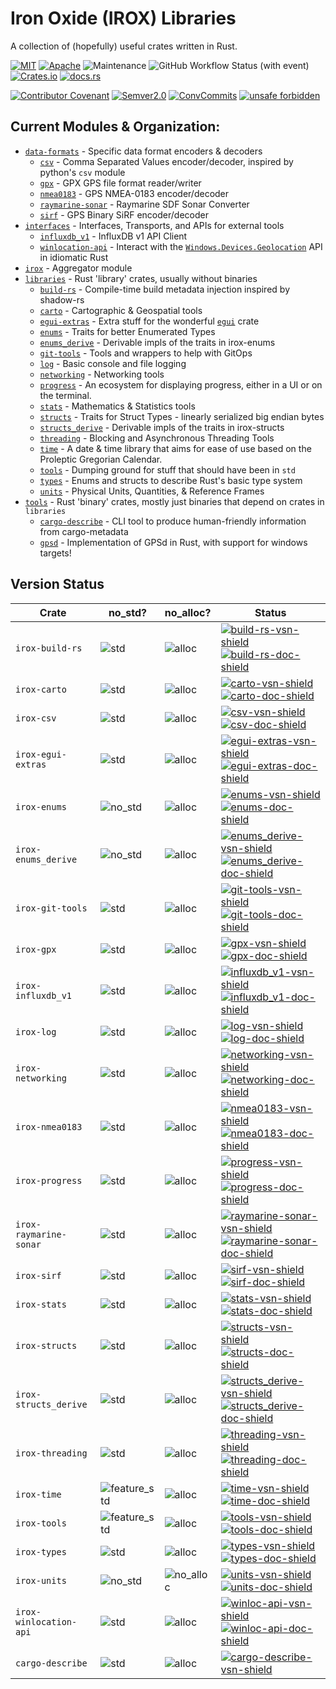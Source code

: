 Iron Oxide (IROX) Libraries
=============================
A collection of (hopefully) useful crates written in Rust.

[![MIT](https://img.shields.io/badge/license-MIT-blue.svg)](https://github.com/spmadden/irox/blob/master/LICENSE)
[![Apache](https://img.shields.io/badge/license-Apache-blue.svg)](https://github.com/spmadden/irox/blob/master/LICENSE-APACHE)
![Maintenance](https://img.shields.io/maintenance/yes/2024)
![GitHub Workflow Status (with event)](https://img.shields.io/github/actions/workflow/status/spmadden/irox/rust.yml)
[![Crates.io](https://img.shields.io/crates/v/irox)](https://crates.io/crates/irox/)
[![docs.rs](https://img.shields.io/docsrs/irox/latest)](https://docs.rs/irox/latest/irox/)

[![Contributor Covenant](https://img.shields.io/badge/Contributor%20Covenant-2.1-4baaaa.svg)](https://github.com/spmadden/irox/blob/master/CODE_OF_CONDUCT.md)
[![Semver2.0](https://img.shields.io/badge/semver-2.0-blue)](https://semver.org/spec/v2.0.0.html)
[![ConvCommits](https://img.shields.io/badge/conventional--commits-1.0-pink)](https://www.conventionalcommits.org/en/v1.0.0/)
[![unsafe forbidden](https://img.shields.io/badge/unsafe-forbidden-success.svg)](https://github.com/rust-secure-code/safety-dance/)

Current Modules & Organization:
-----------------

* [`data-formats`](https://github.com/spmadden/irox/blob/master/data-formats) - Specific data format encoders & decoders
    * [`csv`] - Comma Separated Values encoder/decoder, inspired by python's `csv` module
    * [`gpx`] - GPX GPS file format reader/writer
    * [`nmea0183`] - GPS NMEA-0183 encoder/decoder
    * [`raymarine-sonar`] - Raymarine SDF Sonar Converter
    * [`sirf`] - GPS Binary SiRF encoder/decoder
* [`interfaces`](https://github.com/spmadden/irox/blob/master/interfaces) - Interfaces, Transports, and APIs for
  external tools
    * [`influxdb_v1`] - InfluxDB v1 API Client
    * [`winlocation-api`] - Interact with
      the [`Windows.Devices.Geolocation`](https://learn.microsoft.com/en-us/uwp/api/windows.devices.geolocation) API in
      idiomatic Rust
* [`irox`](https://github.com/spmadden/irox/blob/master/irox) - Aggregator module
* [`libraries`](https://github.com/spmadden/irox/blob/master/libraries) - Rust 'library' crates, usually without
  binaries
    * [`build-rs`] - Compile-time build metadata injection inspired by shadow-rs
    * [`carto`] - Cartographic & Geospatial tools
    * [`egui-extras`] - Extra stuff for the wonderful [`egui`](https://github.com/emilk/egui) crate
    * [`enums`] - Traits for better Enumerated Types
    * [`enums_derive`] - Derivable impls of the traits in irox-enums
    * [`git-tools`] - Tools and wrappers to help with GitOps
    * [`log`] - Basic console and file logging
    * [`networking`] - Networking tools
    * [`progress`] - An ecosystem for displaying progress, either in a UI or on the terminal.
    * [`stats`] - Mathematics & Statistics tools
    * [`structs`] - Traits for Struct Types - linearly serialized big endian bytes
    * [`structs_derive`] - Derivable impls of the traits in irox-structs
    * [`threading`] - Blocking and Asynchronous Threading Tools
    * [`time`] - A date & time library that aims for ease of use based on the Proleptic Gregorian Calendar.
    * [`tools`] - Dumping ground for stuff that should have been in `std`
    * [`types`] - Enums and structs to describe Rust's basic type system
    * [`units`] - Physical Units, Quantities, & Reference Frames
* [`tools`](https://github.com/spmadden/irox/blob/master/tools) - Rust 'binary' crates, mostly just binaries that depend
  on crates in `libraries`
    * [`cargo-describe`] - CLI tool to produce human-friendly information from cargo-metadata
    * [`gpsd`] - Implementation of GPSd in Rust, with support for windows targets!

Version Status
------------------

| Crate                  | no_std?        | no_alloc?   | Status                                                                                                      |
|------------------------|----------------|-------------|-------------------------------------------------------------------------------------------------------------|
| `irox-build-rs`        | ![std]         | ![alloc]    | [![build-rs-vsn-shield]][build-rs-crate] [![build-rs-doc-shield]][build-rs-doc]                             |
| `irox-carto`           | ![std]         | ![alloc]    | [![carto-vsn-shield]][carto-crate] [![carto-doc-shield]][carto-doc]                                         |
| `irox-csv`             | ![std]         | ![alloc]    | [![csv-vsn-shield]][csv-crate] [![csv-doc-shield]][csv-doc]                                                 |
| `irox-egui-extras`     | ![std]         | ![alloc]    | [![egui-extras-vsn-shield]][egui-extras-crate] [![egui-extras-doc-shield]][egui-extras-doc]                 |
| `irox-enums`           | ![no_std]      | ![alloc]    | [![enums-vsn-shield]][enums-crate] [![enums-doc-shield]][enums-doc]                                         |
| `irox-enums_derive`    | ![no_std]      | ![alloc]    | [![enums_derive-vsn-shield]][enums_derive-crate] [![enums_derive-doc-shield]][enums_derive-doc]             |
| `irox-git-tools`       | ![std]         | ![alloc]    | [![git-tools-vsn-shield]][git-tools-crate] [![git-tools-doc-shield]][git-tools-doc]                         |
| `irox-gpx`             | ![std]         | ![alloc]    | [![gpx-vsn-shield]][gpx-crate] [![gpx-doc-shield]][gpx-doc]                                                 |
| `irox-influxdb_v1`     | ![std]         | ![alloc]    | [![influxdb_v1-vsn-shield]][influxdb_v1-crate] [![influxdb_v1-doc-shield]][influxdb_v1-doc]                 |
| `irox-log`             | ![std]         | ![alloc]    | [![log-vsn-shield]][log-crate] [![log-doc-shield]][log-doc]                                                 |
| `irox-networking`      | ![std]         | ![alloc]    | [![networking-vsn-shield]][networking-crate] [![networking-doc-shield]][networking-doc]                     |
| `irox-nmea0183`        | ![std]         | ![alloc]    | [![nmea0183-vsn-shield]][nmea0183-crate] [![nmea0183-doc-shield]][nmea0183-doc]                             |
| `irox-progress`        | ![std]         | ![alloc]    | [![progress-vsn-shield]][progress-crate] [![progress-doc-shield]][progress-doc]                             |
| `irox-raymarine-sonar` | ![std]         | ![alloc]    | [![raymarine-sonar-vsn-shield]][raymarine-sonar-crate] [![raymarine-sonar-doc-shield]][raymarine-sonar-doc] |
| `irox-sirf`            | ![std]         | ![alloc]    | [![sirf-vsn-shield]][sirf-crate] [![sirf-doc-shield]][sirf-doc]                                             |
| `irox-stats`           | ![std]         | ![alloc]    | [![stats-vsn-shield]][stats-crate] [![stats-doc-shield]][stats-doc]                                         |
| `irox-structs`         | ![std]         | ![alloc]    | [![structs-vsn-shield]][structs-crate] [![structs-doc-shield]][structs-doc]                                 |
| `irox-structs_derive`  | ![std]         | ![alloc]    | [![structs_derive-vsn-shield]][structs_derive-crate] [![structs_derive-doc-shield]][structs_derive-doc]     |
| `irox-threading`       | ![std]         | ![alloc]    | [![threading-vsn-shield]][threading-crate] [![threading-doc-shield]][threading-doc]                         |
| `irox-time`            | ![feature_std] | ![alloc]    | [![time-vsn-shield]][time-crate] [![time-doc-shield]][time-doc]                                             |
| `irox-tools`           | ![feature_std] | ![alloc]    | [![tools-vsn-shield]][tools-crate] [![tools-doc-shield]][tools-doc]                                         |
| `irox-types`           | ![std]         | ![alloc]    | [![types-vsn-shield]][types-crate] [![types-doc-shield]][types-doc]                                         |
| `irox-units`           | ![no_std]      | ![no_alloc] | [![units-vsn-shield]][units-crate] [![units-doc-shield]][units-doc]                                         |
| `irox-winlocation-api` | ![std]         | ![alloc]    | [![winloc-api-vsn-shield]][winloc-api-crate] [![winloc-api-doc-shield]][winloc-api-doc]                     |
| `cargo-describe`       | ![std]         | ![alloc]    | [![cargo-describe-vsn-shield]][cargo-describe-crate]                                                        |

[no_std]: https://img.shields.io/badge/no__std-yes-green "Library does not require std"

[no_alloc]: https://img.shields.io/badge/no__alloc-yes-green "Library does not require alloc"

[feature_std]: https://img.shields.io/badge/std-feature-blue "std is required by default, no_std available with default-features=true" 

[std]: https://img.shields.io/badge/std-required-lightgrey

[alloc]: https://img.shields.io/badge/alloc-required-lightgrey


[`build-rs`]: https://github.com/spmadden/irox/blob/master/libraries/build-rs
[build-rs-vsn-shield]: https://img.shields.io/crates/v/irox-build-rs.svg
[build-rs-doc-shield]: https://docs.rs/irox-build-rs/badge.svg
[build-rs-crate]: https://crates.io/crates/irox-build-rs
[build-rs-doc]: https://docs.rs/irox-build-rs


[`carto`]: https://github.com/spmadden/irox/blob/master/libraries/carto
[carto-vsn-shield]: https://img.shields.io/crates/v/irox-carto.svg
[carto-doc-shield]: https://docs.rs/irox-carto/badge.svg
[carto-crate]: https://crates.io/crates/irox-carto
[carto-doc]: https://docs.rs/irox-carto

[`csv`]: https://github.com/spmadden/irox/blob/master/libraries/csv
[csv-vsn-shield]: https://img.shields.io/crates/v/irox-csv.svg
[csv-doc-shield]: https://docs.rs/irox-csv/badge.svg
[csv-crate]: https://crates.io/crates/irox-csv
[csv-doc]: https://docs.rs/irox-csv

[`egui-extras`]: https://github.com/spmadden/irox/blob/master/libraries/egui-extras
[egui-extras-vsn-shield]: https://img.shields.io/crates/v/irox-egui-extras.svg
[egui-extras-doc-shield]: https://docs.rs/irox-egui-extras/badge.svg
[egui-extras-crate]: https://crates.io/crates/irox-egui-extras
[egui-extras-doc]: https://docs.rs/irox-egui-extras

[`enums`]: https://github.com/spmadden/irox/blob/master/libraries/enums
[enums-vsn-shield]: https://img.shields.io/crates/v/irox-enums.svg
[enums-doc-shield]: https://docs.rs/irox-enums/badge.svg
[enums-crate]: https://crates.io/crates/irox-enums
[enums-doc]: https://docs.rs/irox-enums

[`enums_derive`]: https://github.com/spmadden/irox/blob/master/libraries/enums_derive
[enums_derive-vsn-shield]: https://img.shields.io/crates/v/irox-enums_derive.svg
[enums_derive-doc-shield]: https://docs.rs/irox-enums_derive/badge.svg
[enums_derive-crate]: https://crates.io/crates/irox-enums_derive
[enums_derive-doc]: https://docs.rs/irox-enums_derive

[`git-tools`]: https://github.com/spmadden/irox/blob/master/libraries/git-tools
[git-tools-vsn-shield]: https://img.shields.io/crates/v/irox-git-tools.svg
[git-tools-doc-shield]: https://docs.rs/irox-git-tools/badge.svg
[git-tools-crate]: https://crates.io/crates/irox-git-tools
[git-tools-doc]: https://docs.rs/irox-git-tools

[`gpx`]: https://github.com/spmadden/irox/blob/master/libraries/gpx
[gpx-vsn-shield]: https://img.shields.io/crates/v/irox-gpx.svg
[gpx-doc-shield]: https://docs.rs/irox-gpx/badge.svg
[gpx-crate]: https://crates.io/crates/irox-gpx
[gpx-doc]: https://docs.rs/irox-gpx

[`influxdb_v1`]: https://github.com/spmadden/irox/blob/master/libraries/influxdb_v1
[influxdb_v1-vsn-shield]: https://img.shields.io/crates/v/irox-influxdb_v1.svg
[influxdb_v1-doc-shield]: https://docs.rs/irox-influxdb_v1/badge.svg
[influxdb_v1-crate]: https://crates.io/crates/irox-influxdb_v1
[influxdb_v1-doc]: https://docs.rs/irox-influxdb_v1

[`log`]: https://github.com/spmadden/irox/blob/master/libraries/log
[log-vsn-shield]: https://img.shields.io/crates/v/irox-log.svg
[log-doc-shield]: https://docs.rs/irox-log/badge.svg
[log-crate]: https://crates.io/crates/irox-log
[log-doc]: https://docs.rs/irox-log

[`networking`]: https://github.com/spmadden/irox/blob/master/libraries/networking
[networking-vsn-shield]: https://img.shields.io/crates/v/irox-networking.svg
[networking-doc-shield]: https://docs.rs/irox-networking/badge.svg
[networking-crate]: https://crates.io/crates/irox-networking
[networking-doc]: https://docs.rs/irox-networking

[`nmea0183`]: https://github.com/spmadden/irox/blob/master/libraries/nmea0183
[nmea0183-vsn-shield]: https://img.shields.io/crates/v/irox-nmea0183.svg
[nmea0183-doc-shield]: https://docs.rs/irox-nmea0183/badge.svg
[nmea0183-crate]: https://crates.io/crates/irox-nmea0183
[nmea0183-doc]: https://docs.rs/irox-nmea0183

[`progress`]: https://github.com/spmadden/irox/blob/master/libraries/progress
[progress-vsn-shield]: https://img.shields.io/crates/v/irox-progress.svg
[progress-doc-shield]: https://docs.rs/irox-progress/badge.svg
[progress-crate]: https://crates.io/crates/irox-progress
[progress-doc]: https://docs.rs/irox-progress

[`raymarine-sonar`]: https://github.com/spmadden/irox/blob/master/libraries/raymarine-sonar
[raymarine-sonar-vsn-shield]: https://img.shields.io/crates/v/irox-raymarine-sonar.svg
[raymarine-sonar-doc-shield]: https://docs.rs/irox-raymarine-sonar/badge.svg
[raymarine-sonar-crate]: https://crates.io/crates/irox-raymarine-sonar
[raymarine-sonar-doc]: https://docs.rs/irox-raymarine-sonar

[`sirf`]: https://github.com/spmadden/irox/blob/master/libraries/sirf
[sirf-vsn-shield]: https://img.shields.io/crates/v/irox-sirf.svg
[sirf-doc-shield]: https://docs.rs/irox-sirf/badge.svg
[sirf-crate]: https://crates.io/crates/irox-sirf
[sirf-doc]: https://docs.rs/irox-sirf

[`stats`]: https://github.com/spmadden/irox/blob/master/libraries/stats
[stats-vsn-shield]: https://img.shields.io/crates/v/irox-stats.svg
[stats-doc-shield]: https://docs.rs/irox-stats/badge.svg
[stats-crate]: https://crates.io/crates/irox-stats
[stats-doc]: https://docs.rs/irox-stats

[`structs`]: https://github.com/spmadden/irox/blob/master/libraries/structs
[structs-vsn-shield]: https://img.shields.io/crates/v/irox-structs.svg
[structs-doc-shield]: https://docs.rs/irox-structs/badge.svg
[structs-crate]: https://crates.io/crates/irox-structs
[structs-doc]: https://docs.rs/irox-structs

[`structs_derive`]: https://github.com/spmadden/irox/blob/master/libraries/threading
[structs_derive-vsn-shield]: https://img.shields.io/crates/v/irox-threading.svg
[structs_derive-doc-shield]: https://docs.rs/irox-threading/badge.svg
[structs_derive-crate]: https://crates.io/crates/irox-threading
[structs_derive-doc]: https://docs.rs/irox-threading

[`threading`]: https://github.com/spmadden/irox/blob/master/libraries/threading
[threading-vsn-shield]: https://img.shields.io/crates/v/irox-threading.svg
[threading-doc-shield]: https://docs.rs/irox-threading/badge.svg
[threading-crate]: https://crates.io/crates/irox-threading
[threading-doc]: https://docs.rs/irox-threading

[`time`]: https://github.com/spmadden/irox/blob/master/libraries/time
[time-vsn-shield]: https://img.shields.io/crates/v/irox-time.svg
[time-doc-shield]: https://docs.rs/irox-time/badge.svg
[time-crate]: https://crates.io/crates/irox-time
[time-doc]: https://docs.rs/irox-time

[`tools`]: https://github.com/spmadden/irox/blob/master/libraries/tools
[tools-vsn-shield]: https://img.shields.io/crates/v/irox-tools.svg
[tools-doc-shield]: https://docs.rs/irox-tools/badge.svg
[tools-crate]: https://crates.io/crates/irox-tools
[tools-doc]: https://docs.rs/irox-tools

[`types`]: https://github.com/spmadden/irox/blob/master/libraries/types
[types-vsn-shield]: https://img.shields.io/crates/v/irox-types.svg
[types-doc-shield]: https://docs.rs/irox-types/badge.svg
[types-crate]: https://crates.io/crates/irox-types
[types-doc]: https://docs.rs/irox-types

[`units`]: https://github.com/spmadden/irox/blob/master/libraries/units
[units-vsn-shield]: https://img.shields.io/crates/v/irox-units.svg
[units-doc-shield]: https://docs.rs/irox-units/badge.svg
[units-crate]: https://crates.io/crates/irox-units
[units-doc]: https://docs.rs/irox-units

[`winlocation-api`]: https://github.com/spmadden/irox/blob/master/interfaces/win-location-api
[winloc-api-vsn-shield]: https://img.shields.io/crates/v/irox-winlocation-api.svg
[winloc-api-doc-shield]: https://docs.rs/irox-winlocation-api/badge.svg
[winloc-api-crate]: https://crates.io/crates/irox-winlocation-api
[winloc-api-doc]: https://docs.rs/irox-winlocation-api

[`gpsd`]: https://github.com/spmadden/irox/blob/master/tools/gpsd
[`cargo-describe`]: https://github.com/spmadden/irox/blob/master/tools/cargo-describe
[cargo-describe-vsn-shield]: https://img.shields.io/crates/v/cargo-describe.svg
[cargo-describe-crate]: https://crates.io/crates/cargo-describe
